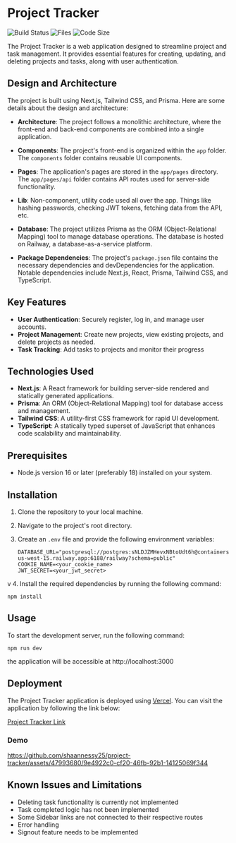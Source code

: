 # Project Tracker
![Build Status](https://img.shields.io/badge/build-passing-brightgreen.svg)
![Files](https://img.shields.io/github/directory-file-count/shaannessy25/project-tracker)
![Code Size](https://img.shields.io/github/languages/code-size/shaannessy25/project-tracker)

The Project Tracker is a web application designed to streamline project and task management. It provides essential features for creating, updating, and deleting projects and tasks, along with user authentication.

## Design and Architecture

The project is built using Next.js, Tailwind CSS, and Prisma. Here are some details about the design and architecture:

- **Architecture**: The project follows a monolithic architecture, where the front-end and back-end components are combined into a single application.

- **Components**: The project's front-end is organized within the `app` folder. The `components` folder contains reusable UI components.

- **Pages**: The application's pages are stored in the `app/pages` directory. The `app/pages/api` folder contains API routes used for server-side functionality.

- **Lib**: Non-component, utility code used all over the app. Things like hashing passwords, checking JWT tokens, fetching data from the API, etc.

- **Database**: The project utilizes Prisma as the ORM (Object-Relational Mapping) tool to manage database operations. The database is hosted on Railway, a database-as-a-service platform.

- **Package Dependencies**: The project's `package.json` file contains the necessary dependencies and devDependencies for the application. Notable dependencies include Next.js, React, Prisma, Tailwind CSS, and TypeScript.


## Key Features

- **User Authentication**: Securely register, log in, and manage user accounts.
- **Project Management**: Create new projects, view existing projects, and delete projects as needed.
- **Task Tracking**: Add tasks to projects and monitor their progress


## Technologies Used

- **Next.js**: A React framework for building server-side rendered and statically generated applications.
- **Prisma**: An ORM (Object-Relational Mapping) tool for database access and management.
- **Tailwind CSS**: A utility-first CSS framework for rapid UI development.
- **TypeScript**: A statically typed superset of JavaScript that enhances code scalability and maintainability.

## Prerequisites

- Node.js version 16 or later (preferably 18) installed on your system.

## Installation

1. Clone the repository to your local machine.
2. Navigate to the project's root directory.
3. Create an `.env` file and provide the following environment variables:

   ```plaintext
   DATABASE_URL="postgresql://postgres:sNLDJZMHevxNBtoUdt6h@containers-us-west-15.railway.app:6188/railway?schema=public"
   COOKIE_NAME=<your_cookie_name>
   JWT_SECRET=<your_jwt_secret>
v
4. Install the required dependencies by running the following command:

   ```plaintext
   npm install
   ```

## Usage
To start the development server, run the following command:

   ```plaintext
   npm run dev
   ```
the application will be accessible at http://localhost:3000

## Deployment

The Project Tracker application is deployed using [Vercel](https://vercel.com/). You can visit the application by following the link below:

[Project Tracker Link](https://project-tracker-one.vercel.app/signin)


### Demo

https://github.com/shaannessy25/project-tracker/assets/47993680/9e4922c0-cf20-46fb-92b1-14125069f344



## Known Issues and Limitations
* Deleting task functionality is currently not implemented
* Task completed logic has not been implemented
* Some Sidebar links are not connected to their respective routes
* Error handling 
* Signout feature needs to be implemented 

